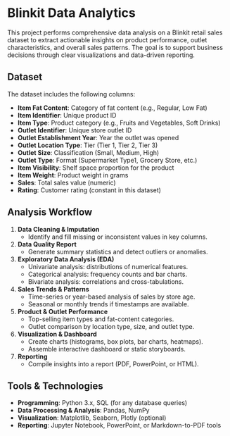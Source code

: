 # Blinkit Data Analytics

This project performs comprehensive data analysis on a Blinkit retail sales dataset to extract actionable insights on product performance, outlet characteristics, and overall sales patterns. The goal is to support business decisions through clear visualizations and data-driven reporting.

## Dataset

The dataset includes the following columns:

- **Item Fat Content**: Category of fat content (e.g., Regular, Low Fat)
- **Item Identifier**: Unique product ID
- **Item Type**: Product category (e.g., Fruits and Vegetables, Soft Drinks)
- **Outlet Identifier**: Unique store outlet ID
- **Outlet Establishment Year**: Year the outlet was opened
- **Outlet Location Type**: Tier (Tier 1, Tier 2, Tier 3)
- **Outlet Size**: Classification (Small, Medium, High)
- **Outlet Type**: Format (Supermarket Type1, Grocery Store, etc.)
- **Item Visibility**: Shelf space proportion for the product
- **Item Weight**: Product weight in grams
- **Sales**: Total sales value (numeric)
- **Rating**: Customer rating (constant in this dataset)

## Analysis Workflow

1. **Data Cleaning & Imputation**
   - Identify and fill missing or inconsistent values in key columns.
2. **Data Quality Report**
   - Generate summary statistics and detect outliers or anomalies.
3. **Exploratory Data Analysis (EDA)**
   - Univariate analysis: distributions of numerical features.
   - Categorical analysis: frequency counts and bar charts.
   - Bivariate analysis: correlations and cross-tabulations.
4. **Sales Trends & Patterns**
   - Time-series or year-based analysis of sales by store age.
   - Seasonal or monthly trends if timestamps are available.
5. **Product & Outlet Performance**
   - Top-selling item types and fat-content categories.
   - Outlet comparison by location type, size, and outlet type.
6. **Visualization & Dashboard**
   - Create charts (histograms, box plots, bar charts, heatmaps).
   - Assemble interactive dashboard or static storyboards.
7. **Reporting**
   - Compile insights into a report (PDF, PowerPoint, or HTML).

## Tools & Technologies

- **Programming**: Python 3.x, SQL (for any database queries)
- **Data Processing & Analysis**: Pandas, NumPy
- **Visualization**: Matplotlib, Seaborn, Plotly (optional)
- **Reporting**: Jupyter Notebook, PowerPoint, or Markdown-to-PDF tools

